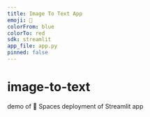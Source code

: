 ```yaml
---
title: Image To Text App
emoji: 🤗
colorFrom: blue
colorTo: red
sdk: streamlit
app_file: app.py
pinned: false
---
```


# image-to-text
demo of 🤗  Spaces deployment of Streamlit app
